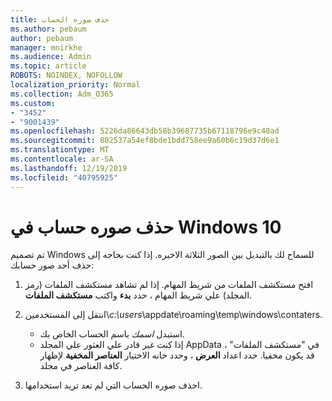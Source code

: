 ```yaml
---
title: حذف صوره الحساب
ms.author: pebaum
author: pebaum
manager: mnirkhe
ms.audience: Admin
ms.topic: article
ROBOTS: NOINDEX, NOFOLLOW
localization_priority: Normal
ms.collection: Adm_O365
ms.custom:
- "3452"
- "9001439"
ms.openlocfilehash: 5226da86643db58b39687735b67118796e9c40ad
ms.sourcegitcommit: 802537a54ef8bde1bdd758ee9a60b6c19d37d6e1
ms.translationtype: MT
ms.contentlocale: ar-SA
ms.lasthandoff: 12/19/2019
ms.locfileid: "40795925"
---
```

# <a name="delete-an-account-picture-in-windows-10"></a>حذف صوره حساب في Windows 10

تم تصميم Windows للسماح لك بالتبديل بين الصور الثلاثة الاخيره. إذا كنت بحاجه إلى حذف أحد صور حسابك:

1. افتح مستكشف الملفات من شريط المهام. إذا لم تشاهد مستكشف الملفات (رمز المجلد) علي شريط المهام ، حدد **بدء** واكتب **مستكشف الملفات**.

2. انتقل إلى المستخدمين\\*c:\users*\appdate\roaming\temp\windows\contaters. 
    - استبدل *اسمك* باسم الحساب الخاص بك.
    - إذا كنت غير قادر علي العثور علي المجلد AppData في "مستكشف الملفات" ، قد يكون مخفيا. حدد اعداد **العرض** ، وحدد خانه الاختيار **العناصر المخفية** لإظهار كافة العناصر في مجلد.

3. احذف صوره الحساب التي لم تعد تريد استخدامها.
 
 